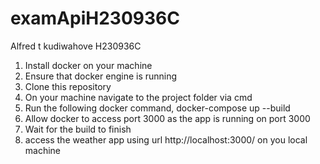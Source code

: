 # examApiH230936C

Alfred t kudiwahove H230936C

1. Install docker on your machine
2. Ensure that docker engine is running
3. Clone this repository
4. On your machine navigate to the project folder via cmd
5. Run the following docker command, docker-compose up --build
6. Allow docker to access port 3000 as the app is running on port 3000
7. Wait for the build to finish
8. access the weather app using url http://localhost:3000/ on you local machine
